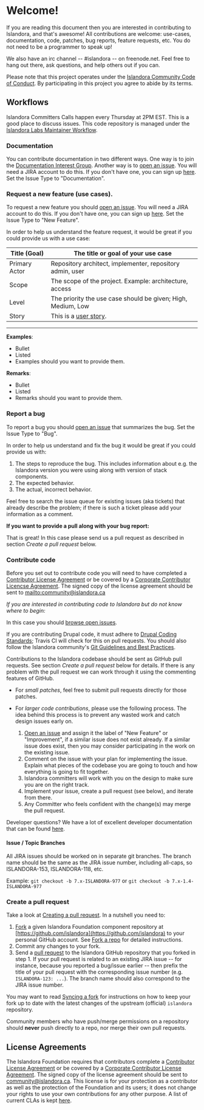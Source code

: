 # Welcome!

If you are reading this document then you are interested in contributing to Islandora, and that's awesome! All contributions are welcome: use-cases, documentation, code, patches, bug reports, feature requests, etc. You do not need to be a programmer to speak up!

We also have an irc channel -- #islandora -- on freenode.net. Feel free to hang out there, ask questions, and help others out if you can.

Please note that this project operates under the [Islandora Community Code of Conduct](http://islandora.ca/codeofconduct). By participating in this project you agree to abide by its terms.


## Workflows

Islandora Committers Calls happen every Thursday at 2PM EST. This is a good place to discuss issues.
This code repository is managed under the [Islandora Labs Maintainer Workflow](https://github.com/Islandora/islandora/wiki/Islandora-Labs-Maintainer-Workflow).

### Documentation

You can contribute documentation in two different ways. One way is to join the [Documentation Interest Group](https://github.com/islandora-interest-groups/Islandora-Documentation-Interest-Group). Another way is to [open an issue](https://jira.duraspace.org/secure/CreateIssue!default.jspa). You will need a JIRA account to do this. If you don't have one, you can sign up [here](https://jira.duraspace.org/secure/Signup!default.jspa). Set the Issue Type to "Documentation".

### Request a new feature (use cases).

To request a new feature you should [open an issue](https://jira.duraspace.org/secure/CreateIssue!default.jspa). You will need a JIRA account to do this. If you don't have one, you can sign up [here](https://jira.duraspace.org/secure/Signup!default.jspa). Set the Issue Type to "New Feature".

In order to help us understand the feature request, it would be great if you could provide us with a use case:

| Title (Goal)  | The title or goal of your use case                            |
--------------- |------------------------------------                           |
| Primary Actor | Repository architect, implementer, repository admin, user     |
| Scope         | The scope of the project. Example: architecture, access       |
| Level         | The priority the use case should be given; High, Medium, Low  |
| Story         | This is a [user story](http://en.wikipedia.org/wiki/User_story).


***

**Examples**:
* Bullet
* Listed
* Examples should you want to provide them.

**Remarks**:
* Bullet
* Listed
* Remarks should you want to provide them.

### Report a bug

To report a bug you should [open an issue](https://jira.duraspace.org/secure/CreateIssue!default.jspa) that summarizes the bug. Set the Issue Type to "Bug".

In order to help us understand and fix the bug it would be great if you could provide us with:

1. The steps to reproduce the bug. This includes information about e.g. the Islandora version you were using along with version of stack components.
2. The expected behavior.
3. The actual, incorrect behavior.

Feel free to search the issue queue for existing issues (aka tickets) that already describe the problem; if there is such a ticket please add your information as a comment.

**If you want to provide a pull along with your bug report:**

That is great! In this case please send us a pull request as described in section _Create a pull request_ below.

### Contribute code

Before you set out to contribute code you will need to have completed a [Contributor License Agreement](http://islandora.ca/sites/default/files/islandora_cla.pdf) or be covered by a [Corporate Contributor Licencse Agreement](http://islandora.ca/sites/default/files/islandora_ccla.pdf). The signed copy of the license agreement should be sent to <mailto:community@islandora.ca>

_If you are interested in contributing code to Islandora but do not know where to begin:_

In this case you should [browse open issues](https://jira.duraspace.org/issues/?jql=project%20%3D%20ISLANDORA%20AND%20resolution%20%3D%20Unresolved%20ORDER%20BY%20priority%20DESC).

If you are contributing Drupal code, it must adhere to [Drupal Coding Standards](https://www.drupal.org/coding-standards); Travis CI will check for this on pull requests. You should also follow the Islandora community's [Git Guidelines and Best Practices](https://github.com/Islandora/islandora/wiki/Git-Guidelines-and-Best-Practices). 

Contributions to the Islandora codebase should be sent as GitHub pull requests. See section _Create a pull request_ below for details. If there is any problem with the pull request we can work through it using the commenting features of GitHub.

* For _small patches_, feel free to submit pull requests directly for those patches.
* For _larger code contributions_, please use the following process. The idea behind this process is to prevent any wasted work and catch design issues early on.

    1. [Open an issue](https://jira.duraspace.org/secure/CreateIssue!default.jspa) and assign it the label of "New Feature" or "Improvement", if a similar issue does not exist already. If a similar issue does exist, then you may consider participating in the work on the existing issue.
    2. Comment on the issue with your plan for implementing the issue. Explain what pieces of the codebase you are going to touch and how everything is going to fit together.
    3. Islandora committers will work with you on the design to make sure you are on the right track.
    4. Implement your issue, create a pull request (see below), and iterate from there.
    5. Any Committer who feels confident with the change(s) may merge the pull request.

Developer questions? We have a lot of excellent developer documentation that can be found [here](https://github.com/islandora/islandora/wiki#documentation-for-developers).

#### Issue / Topic Branches

All JIRA issues should be worked on in separate git branches. The branch name should be the same as the JIRA issue number, including all-caps, so ISLANDORA-153, ISLANDORA-118, etc.

Example: `git checkout -b 7.x-ISLANDORA-977` or `git checkout -b 7.x-1.4-ISLANDORA-977`


### Create a pull request

Take a look at [Creating a pull request](https://help.github.com/articles/creating-a-pull-request). In a nutshell you
need to:

1. [Fork](https://help.github.com/articles/fork-a-repo) a given Islandora Foundation component repository at [https://github.com/islandora](https://github.com/islandora) to your personal GitHub account. See [Fork a repo](https://help.github.com/articles/fork-a-repo) for detailed instructions.
2. Commit any changes to your fork.
3. Send a [pull request](https://help.github.com/articles/creating-a-pull-request) to the Islandora GitHub repository that you forked in step 1. If your pull request is related to an existing JIRA issue -- for instance, because you reported a bug/issue earlier -- then prefix the title of your pull request with the corresponding issue number (e.g. `ISLANDORA-123: ...`). The branch name should also correspond to the JIRA issue number.

You may want to read [Syncing a fork](https://help.github.com/articles/syncing-a-fork) for instructions on how to keep your fork up to date with the latest changes of the upstream (official) `islandora` repository.

Community members who have push/merge permissions on a repository should **never** push directly to a repo, nor merge their own pull requests. 

## License Agreements

The Islandora Foundation requires that contributors complete a [Contributor License Agreement](http://islandora.ca/sites/default/files/islandora_cla.pdf) or be covered by a [Corporate Contributor License Agreement](http://islandora.ca/sites/default/files/islandora_ccla.pdf). The signed copy of the license agreement should be sent to <a href="mailto:community@islandora.ca?Subject=Contributor%20License%20Agreement" target="_top">community@islandora.ca</a>. This license is for your protection as a contributor as well as the protection of the Foundation and its users; it does not change your rights to use your own contributions for any other purpose. A list of current CLAs is kept [here](https://github.com/Islandora/islandora/wiki/Contributor-License-Agreements).
